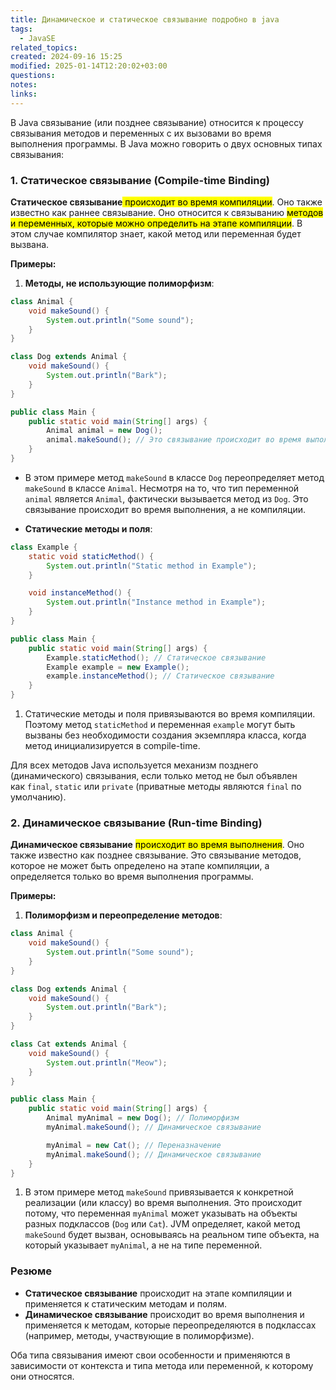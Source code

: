 ```yaml
---
title: Динамическое и статическое связывание подробно в java
tags:
  - JavaSE
related_topics: 
created: 2024-09-16 15:25
modified: 2025-01-14T12:20:02+03:00
questions: 
notes: 
links: 
---
```

В Java связывание (или позднее связывание) относится к процессу связывания методов и переменных с их вызовами во время выполнения программы. В Java можно говорить о двух основных типах связывания:

### 1. Статическое связывание (Compile-time Binding)

**Статическое связывание**<mark class="hltr-yellow"> происходит во время компиляции</mark>. Оно также известно как раннее связывание. Оно относится к связыванию <mark class="hltr-yellow">методов и переменных, которые можно определить на этапе компиляции</mark>. В этом случае компилятор знает, какой метод или переменная будет вызвана.

**Примеры:**

1. **Методы, не использующие полиморфизм**:

```java
class Animal {
    void makeSound() {
        System.out.println("Some sound");
    }
}

class Dog extends Animal {
    void makeSound() {
        System.out.println("Bark");
    }
}

public class Main {
    public static void main(String[] args) {
        Animal animal = new Dog();
        animal.makeSound(); // Это связывание происходит во время выполнения, так как makeSound() переопределен в Dog
    }
}

```

- В этом примере метод `makeSound` в классе `Dog` переопределяет метод `makeSound` в классе `Animal`. Несмотря на то, что тип переменной `animal` является `Animal`, фактически вызывается метод из `Dog`. Это связывание происходит во время выполнения, а не компиляции.
    
- **Статические методы и поля**:

```java
class Example {
    static void staticMethod() {
        System.out.println("Static method in Example");
    }

    void instanceMethod() {
        System.out.println("Instance method in Example");
    }
}

public class Main {
    public static void main(String[] args) {
        Example.staticMethod(); // Статическое связывание
        Example example = new Example();
        example.instanceMethod(); // Статическое связывание
    }
}

```

1. Статические методы и поля привязываются во время компиляции. Поэтому метод `staticMethod` и переменная `example` могут быть вызваны без необходимости создания экземпляра класса, когда метод инициализируется в compile-time.

Для всех методов Java используется механизм позднего (динамического) связывания, если только метод не был объявлен как `final`, `static` или `private` (приватные методы являются `final` по умолчанию).

### 2. Динамическое связывание (Run-time Binding)

**Динамическое связывание** <mark class="hltr-yellow">происходит во время выполнения</mark>. Оно также известно как позднее связывание. Это связывание методов, которое не может быть определено на этапе компиляции, а определяется только во время выполнения программы.

**Примеры:**

1. **Полиморфизм и переопределение методов**:

```java
class Animal {
    void makeSound() {
        System.out.println("Some sound");
    }
}

class Dog extends Animal {
    void makeSound() {
        System.out.println("Bark");
    }
}

class Cat extends Animal {
    void makeSound() {
        System.out.println("Meow");
    }
}

public class Main {
    public static void main(String[] args) {
        Animal myAnimal = new Dog(); // Полиморфизм
        myAnimal.makeSound(); // Динамическое связывание

        myAnimal = new Cat(); // Переназначение
        myAnimal.makeSound(); // Динамическое связывание
    }
}

```

1. В этом примере метод `makeSound` привязывается к конкретной реализации (или классу) во время выполнения. Это происходит потому, что переменная `myAnimal` может указывать на объекты разных подклассов (`Dog` или `Cat`). JVM определяет, какой метод `makeSound` будет вызван, основываясь на реальном типе объекта, на который указывает `myAnimal`, а не на типе переменной.
    

### Резюме

- **Статическое связывание** происходит на этапе компиляции и применяется к статическим методам и полям.
- **Динамическое связывание** происходит во время выполнения и применяется к методам, которые переопределяются в подклассах (например, методы, участвующие в полиморфизме).

Оба типа связывания имеют свои особенности и применяются в зависимости от контекста и типа метода или переменной, к которому они относятся.